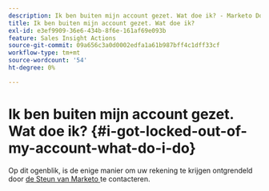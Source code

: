 ```yaml
---
description: Ik ben buiten mijn account gezet. Wat doe ik? - Marketo Docs - Productdocumentatie
title: Ik ben buiten mijn account gezet. Wat doe ik?
exl-id: e3ef9909-36e6-434b-8f6e-161af69e093b
feature: Sales Insight Actions
source-git-commit: 09a656c3a0d0002edfa1a61b987bff4c1dff33cf
workflow-type: tm+mt
source-wordcount: '54'
ht-degree: 0%

---
```


# Ik ben buiten mijn account gezet. Wat doe ik? {#i-got-locked-out-of-my-account-what-do-i-do}

Op dit ogenblik, is de enige manier om uw rekening te krijgen ontgrendeld door [ de Steun van Marketo ](https://nation.marketo.com/t5/Support/ct-p/Support#) te contacteren.
